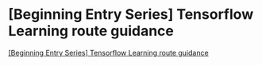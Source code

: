 # [Beginning Entry Series] Tensorflow Learning route guidance
[[Beginning Entry Series] Tensorflow Learning route guidance](https://aiwithcloud.com/?p=1419)